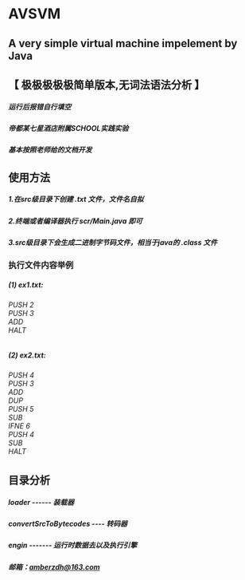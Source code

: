 # AVSVM
## A very simple virtual machine impelement by Java
## 【 极极极极极简单版本,无词法语法分析 】
##### 运行后报错自行填空

##### 帝都某七星酒店附属SCHOOL实践实验

##### 基本按照老师给的文档开发


## 使用方法
##### 1.在src级目录下创建 .txt 文件，文件名自拟
##### 2.终端或者编译器执行 scr/Main.java 即可
##### 3.src级目录下会生成二进制字节码文件，相当于java的 .class 文件

### 执行文件内容举例
##### (1) ex1.txt:
###### PUSH 2 <br/> PUSH 3 <br/> ADD <br/> HALT
##### (2) ex2.txt:
###### PUSH 4 <br/> PUSH 3 <br/> ADD <br/> DUP <br/> PUSH 5 <br/> SUB <br/> IFNE 6 <br/> PUSH 4 <br/> SUB <br/> HALT

## 目录分析
##### loader ------ 装载器
##### convertSrcToBytecodes ---- 转码器
##### engin ------- 运行时数据去以及执行引擎

##### 邮箱：amberzdh@163.com
